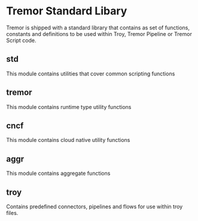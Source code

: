 # Tremor Standard Libary

Tremor is shipped with a standard library that contains as set of functions, constants and definitions to be used within Troy, Tremor Pipeline or Tremor Script code.

## std

This module contains utilities that cover common scripting functions

## tremor

This module contains runtime type utility functions

## cncf

This module contains cloud native utility functions

## aggr

This module contains aggregate functions

## troy

Contains predefined connectors, pipelines and flows for use within troy files.